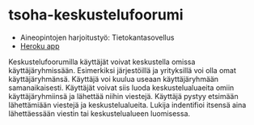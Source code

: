 # tsoha-keskustelufoorumi
* Aineopintojen harjoitustyö: Tietokantasovellus 
* [Heroku app](https://gentle-hamlet-78002.herokuapp.com/)

Keskustelufoorumilla käyttäjät voivat keskustella omissa käyttäjäryhmissään. Esimerkiksi järjestöillä ja yrityksillä voi olla omat käyttäjäryhmänsä. Käyttäjä voi kuulua useaan käyttäjäryhmään samanaikaisesti. Käyttäjät voivat siis luoda keskustelualuaeita omiin käyttäjäryhmiinsä ja lähettää niihin viestejä. Käyttäjä pystyy etsimään lähettämiään viestejä ja keskustelualueita. Lukija indentifioi itsensä aina lähettäessään viestin tai keskustelualueen luomisessa.

